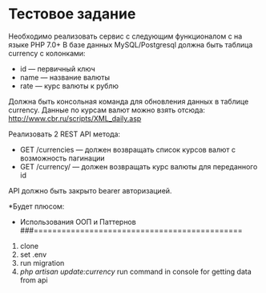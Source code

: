 # Тестовое задание

Необходимо реализовать сервис с следующим функционалом с на языке PHP 7.0+
В базе данных MySQL/Postgresql должна быть таблица currency c колонками:

- id — первичный ключ
- name — название валюты
- rate — курс валюты к рублю

Должна быть консольная команда для обновления данных в таблице currency. 
Данные по курсам валют можно взять отсюда: 
http://www.cbr.ru/scripts/XML_daily.asp


Реализовать 2 REST API метода:
- GET /currencies — должен возвращать список курсов валют с возможность пагинации
- GET /currency/ — должен возвращать курс валюты для переданного id

API должно быть закрыто bearer авторизацией.

*Будет плюсом:
- Использования ООП и Паттернов
###=============================================
1. clone
2. set .env
3. run migration
4. _php artisan update:currency_ run command in console for getting data from api


